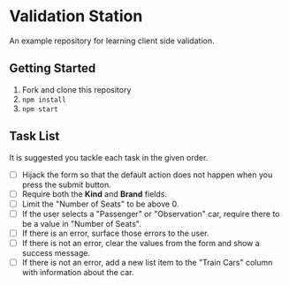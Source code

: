 # Validation Station

An example repository for learning client side validation.

## Getting Started

1. Fork and clone this repository
1. `npm install`
1. `npm start`

## Task List

It is suggested you tackle each task in the given order.

- [ ] Hijack the form so that the default action does not happen when you press the submit button.
- [ ] Require both the **Kind** and **Brand** fields.
- [ ] Limit the "Number of Seats" to be above 0.
- [ ] If the user selects a "Passenger" or "Observation" car, require there to be a value in "Number of Seats".
- [ ] If there is an error, surface those errors to the user.
- [ ] If there is not an error, clear the values from the form and show a success message.
- [ ] If there is not an error, add a new list item to the "Train Cars" column with information about the car.
